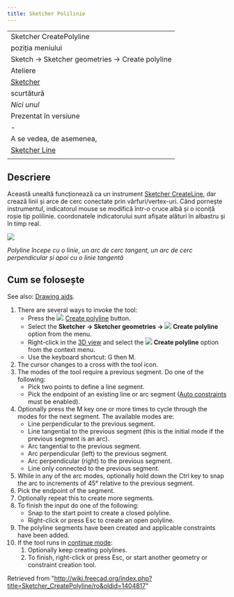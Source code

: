 ```yaml
---
title: Sketcher Polilinie
---
```

|  |
| --- |
| Sketcher CreatePolyline |
| poziția meniului |
| Sketch → Sketcher geometries → Create polyline |
| Ateliere |
| [Sketcher](/Sketcher_Workbench/ro "Sketcher Workbench/ro") |
| scurtătură |
| *Nici unul* |
| Prezentat în versiune |
| - |
| A se vedea, de asemenea, |
| [Sketcher Line](/index.php?title=Sketcher_CreateLine/ro&action=edit&redlink=1 "Sketcher CreateLine/ro (page does not exist)") |
|  |

## Descriere

Această unealtă funcționează ca un instrument [Sketcher CreateLine](/index.php?title=Sketcher_CreateLine/ro&action=edit&redlink=1 "Sketcher CreateLine/ro (page does not exist)"), dar crează linii și arce de cerc conectate prin vârfuri/vertex-uri. Când pornește instrumentul, indicatorul mouse se modifică într-o cruce albă și o iconiță roșie tip polilinie. coordonatele indicatorului sunt afișate alături în albastru și în timp real.

![](/images/Sketcher_PolylineExample1.png)

*Polyline începe cu o linie, un arc de cerc tangent, un arc de cerc perpendicular și apoi cu o linie tangentă*

## Cum se folosește

See also: [Drawing aids](/Sketcher_Workbench#Drawing_aids "Sketcher Workbench").

1. There are several ways to invoke the tool:
   * Press the ![](/images/Sketcher_CreatePolyline.svg) [Create polyline](/Sketcher_CreatePolyline "Sketcher CreatePolyline") button.
   * Select the **Sketcher → Sketcher geometries → ![](/images/Sketcher_CreatePolyline.svg) Create polyline** option from the menu.
   * Right-click in the [3D view](/3D_view "3D view") and select the **![](/images/Sketcher_CreatePolyline.svg) Create polyline** option from the context menu.
   * Use the keyboard shortcut: G then M.
2. The cursor changes to a cross with the tool icon.
3. The modes of the tool require a previous segment. Do one of the following:
   * Pick two points to define a line segment.
   * Pick the endpoint of an existing line or arc segment ([Auto constraints](/Sketcher_Workbench#Auto_constraints "Sketcher Workbench") must be enabled).
4. Optionally press the M key one or more times to cycle through the modes for the next segment. The available modes are:
   * Line perpendicular to the previous segment.
   * Line tangential to the previous segment (this is the initial mode if the previous segment is an arc).
   * Arc tangential to the previous segment.
   * Arc perpendicular (left) to the previous segment.
   * Arc perpendicular (right) to the previous segment.
   * Line only connected to the previous segment.
5. While in any of the arc modes, optionally hold down the Ctrl key to snap the arc to increments of 45° relative to the previous segment.
6. Pick the endpoint of the segment.
7. Optionally repeat this to create more segments.
8. To finish the input do one of the following:
   * Snap to the start point to create a closed polyline.
   * Right-click or press Esc to create an open polyline.
9. The polyline segments have been created and applicable constraints have been added.
10. If the tool runs in [continue mode](/Sketcher_Workbench#Continue_modes "Sketcher Workbench"):
    1. Optionally keep creating polylines.
    2. To finish, right-click or press Esc, or start another geometry or constraint creation tool.

Retrieved from "<http://wiki.freecad.org/index.php?title=Sketcher_CreatePolyline/ro&oldid=1404817>"